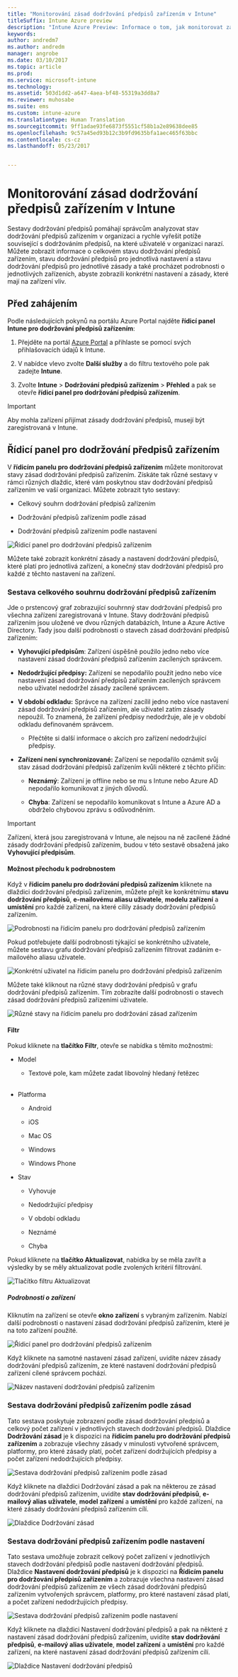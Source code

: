 ```yaml
---
title: "Monitorování zásad dodržování předpisů zařízením v Intune"
titleSuffix: Intune Azure preview
description: "Intune Azure Preview: Informace o tom, jak monitorovat zásady dodržování předpisů zařízením."
keywords: 
author: andredm7
ms.author: andredm
manager: angrobe
ms.date: 03/10/2017
ms.topic: article
ms.prod: 
ms.service: microsoft-intune
ms.technology: 
ms.assetid: 503d1dd2-a647-4aea-bf48-55319a3dd8a7
ms.reviewer: muhosabe
ms.suite: ems
ms.custom: intune-azure
ms.translationtype: Human Translation
ms.sourcegitcommit: 9ff1adae93fe6873f5551cf58b1a2e89638dee85
ms.openlocfilehash: 9c57a45ed93b12c3b9fd9635bfa1aec465f63bbc
ms.contentlocale: cs-cz
ms.lasthandoff: 05/23/2017


---
```

# <a name="monitor-intune-device-compliance-policies"></a>Monitorování zásad dodržování předpisů zařízením v Intune

Sestavy dodržování předpisů pomáhají správcům analyzovat stav dodržování předpisů zařízením v organizaci a rychle vyřešit potíže související s dodržováním předpisů, na které uživatelé v organizaci narazí. Můžete zobrazit informace o celkovém stavu dodržování předpisů zařízením, stavu dodržování předpisů pro jednotlivá nastavení a stavu dodržování předpisů pro jednotlivé zásady a také procházet podrobnosti o jednotlivých zařízeních, abyste zobrazili konkrétní nastavení a zásady, které mají na zařízení vliv.

## <a name="before-you-begin"></a>Před zahájením

Podle následujících pokynů na portálu Azure Portal najděte **řídicí panel Intune pro dodržování předpisů zařízením**:

1.  Přejděte na portál [Azure Portal](https://portal.azure.com) a přihlaste se pomocí svých přihlašovacích údajů k Intune.

2.  V nabídce vlevo zvolte **Další služby** a do filtru textového pole pak zadejte **Intune**.

3.  Zvolte **Intune** &gt; **Dodržování předpisů zařízením** &gt; **Přehled** a pak se otevře **řídicí panel pro dodržování předpisů zařízením**.

> [!IMPORTANT] 
> Aby mohla zařízení přijímat zásady dodržování předpisů, musejí být zaregistrovaná v Intune.

## <a name="device-compliance-dashboard"></a>Řídicí panel pro dodržování předpisů zařízením

V **řídicím panelu pro dodržování předpisů zařízením** můžete monitorovat stavy zásad dodržování předpisů zařízením. Získáte tak různé sestavy v rámci různých dlaždic, které vám poskytnou stav dodržování předpisů zařízením ve vaší organizaci. Můžete zobrazit tyto sestavy:

-   Celkový souhrn dodržování předpisů zařízením

-   Dodržování předpisů zařízením podle zásad

-   Dodržování předpisů zařízením podle nastavení

![Řídicí panel pro dodržování předpisů zařízením](./media/idc-1.png)

Můžete také zobrazit konkrétní zásady a nastavení dodržování předpisů, které platí pro jednotlivá zařízení, a konečný stav dodržování předpisů pro každé z těchto nastavení na zařízení.

### <a name="overall-device-compliance-aggregate-report"></a>Sestava celkového souhrnu dodržování předpisů zařízením

Jde o prstencový graf zobrazující souhrnný stav dodržování předpisů pro všechna zařízení zaregistrovaná v Intune. Stavy dodržování předpisů zařízením jsou uložené ve dvou různých databázích, Intune a Azure Active Directory. Tady jsou další podrobnosti o stavech zásad dodržování předpisů zařízením:

-   **Vyhovující předpisům**: Zařízení úspěšně použilo jedno nebo více nastavení zásad dodržování předpisů zařízením zacílených správcem.

-   **Nedodržující předpisy:** Zařízení se nepodařilo použít jedno nebo více nastavení zásad dodržování předpisů zařízením zacílených správcem nebo uživatel nedodržel zásady zacílené správcem.

-   **V období odkladu:** Správce na zařízení zacílil jedno nebo více nastavení zásad dodržování předpisů zařízením, ale uživatel zatím zásady nepoužil. To znamená, že zařízení předpisy nedodržuje, ale je v období odkladu definovaném správcem.

    -   Přečtěte si další informace o akcích pro zařízení nedodržující předpisy.

-   **Zařízení není synchronizované:** Zařízení se nepodařilo oznámit svůj stav zásad dodržování předpisů zařízením kvůli některé z těchto příčin:

    -   **Neznámý**: Zařízení je offline nebo se mu s Intune nebo Azure AD nepodařilo komunikovat z jiných důvodů.

    -   **Chyba**: Zařízení se nepodařilo komunikovat s Intune a Azure AD a obdrželo chybovou zprávu s odůvodněním.

> [!IMPORTANT] 
> Zařízení, která jsou zaregistrovaná v Intune, ale nejsou na ně zacílené žádné zásady dodržování předpisů zařízením, budou v této sestavě obsažená jako **Vyhovující předpisům**.

#### <a name="drill-down-option"></a>Možnost přechodu k podrobnostem

Když v **řídicím panelu pro dodržování předpisů zařízením** kliknete na dlaždici dodržování předpisů zařízením, můžete přejít ke konkrétnímu **stavu dodržování předpisů**, **e-mailovému aliasu uživatele**, **modelu zařízení** a **umístění** pro každé zařízení, na které cílily zásady dodržování předpisů zařízením.

![Podrobnosti na řídicím panelu pro dodržování předpisů zařízením](./media/idc-2.png)

Pokud potřebujete další podrobnosti týkající se konkrétního uživatele, můžete sestavu grafu dodržování předpisů zařízením filtrovat zadáním e-mailového aliasu uživatele.

![Konkrétní uživatel na řídicím panelu pro dodržování předpisů zařízením](./media/idc-3.png)

Můžete také kliknout na různé stavy dodržování předpisů v grafu dodržování předpisů zařízením. Tím zobrazíte další podrobnosti o stavech zásad dodržování předpisů zařízeními uživatele.

![Různé stavy na řídicím panelu pro dodržování zásad zařízením](./media/idc-4.png)

#### <a name="filter"></a>Filtr

Pokud kliknete na **tlačítko Filtr**, otevře se nabídka s těmito možnostmi:

-   Model

    -   Textové pole, kam můžete zadat libovolný hledaný řetězec
<br></br>
-   Platforma

    -   Android

    -   iOS

    -   Mac OS

    -   Windows

    -   Windows Phone

-   Stav

    -   Vyhovuje

    -   Nedodržující předpisy

    -   V období odkladu

    -   Neznámé

    -   Chyba

Pokud kliknete na **tlačítko Aktualizovat**, nabídka by se měla zavřít a výsledky by se měly aktualizovat podle zvolených kritérií filtrování.

![Tlačítko filtru Aktualizovat](./media/idc-5.png)

##### <a name="device-details"></a>Podrobnosti o zařízení

Kliknutím na zařízení se otevře **okno zařízení** s vybraným zařízením. Nabízí další podrobnosti o nastavení zásad dodržování předpisů zařízením, které je na toto zařízení použité.

![Řídicí panel pro dodržování předpisů zařízením](./media/idc-6.png)

Když kliknete na samotné nastavení zásad zařízení, uvidíte název zásady dodržování předpisů zařízením, ze které nastavení dodržování předpisů zařízení cílené správcem pochází.

![Název nastavení dodržování předpisů zařízením](./media/idc-7.png)

### <a name="per-policy-device-compliance-report"></a>Sestava dodržování předpisů zařízením podle zásad

Tato sestava poskytuje zobrazení podle zásad dodržování předpisů a celkový počet zařízení v jednotlivých stavech dodržování předpisů. Dlaždice **Dodržování zásad** je k dispozici na **řídicím panelu pro dodržování předpisů zařízením** a zobrazuje všechny zásady v minulosti vytvořené správcem, platformy, pro které zásady platí, počet zařízení dodržujících předpisy a počet zařízení nedodržujících předpisy.

![Sestava dodržování předpisů zařízením podle zásad](./media/idc-8.png)

Když kliknete na dlaždici Dodržování zásad a pak na některou ze zásad dodržování předpisů zařízením, uvidíte **stav dodržování předpisů**, **e-mailový alias uživatele**, **model zařízení** a **umístění** pro každé zařízení, na které zásady dodržování předpisů zařízením cílí.

![Dlaždice Dodržování zásad](./media/idc-9.png)

### <a name="per-setting-device-compliance-report"></a>Sestava dodržování předpisů zařízením podle nastavení

Tato sestava umožňuje zobrazit celkový počet zařízení v jednotlivých stavech dodržování předpisů podle nastavení dodržování předpisů. Dlaždice **Nastavení dodržování předpisů** je k dispozici na **Řídicím panelu pro dodržování předpisů zařízením** a zobrazuje všechna nastavení zásad dodržování předpisů zařízením ze všech zásad dodržování předpisů zařízením vytvořených správcem, platformy, pro které nastavení zásad platí, a počet zařízení nedodržujících předpisy.

![Sestava dodržování předpisů zařízením podle nastavení](./media/idc-10.png)

Když kliknete na dlaždici Nastavení dodržování předpisů a pak na některé z nastavení zásad dodržování předpisů zařízením, uvidíte **stav dodržování předpisů**, **e-mailový alias uživatele**, **model zařízení** a **umístění** pro každé zařízení, na které nastavení zásad dodržování předpisů zařízením cílí.

![Dlaždice Nastavení dodržování předpisů](./media/idc-11.png)

